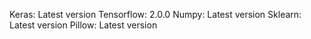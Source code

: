 Keras: Latest version
Tensorflow: 2.0.0
Numpy: Latest version
Sklearn: Latest version
Pillow: Latest version